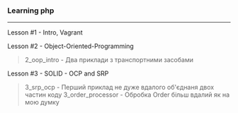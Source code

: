 ### Learning php ### 
-------
Lesson #1 - Intro, Vagrant

Lesson #2 - Object-Oriented-Programming
> 2_oop_intro - Два приклади з транспортними засобами
> 
Lesson #3 - SOLID - OCP and SRP
> 3_srp_ocp - Перший приклад не дуже вдалого об'єднаня двох частин коду
> 3_order_processor - Обробка Order більш вдалий як на мою думку 
> 
    